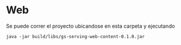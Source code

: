 # Web

Se puede correr el proyecto ubicandose en esta carpeta y ejecutando

```
java -jar build/libs/gs-serving-web-content-0.1.0.jar
```
